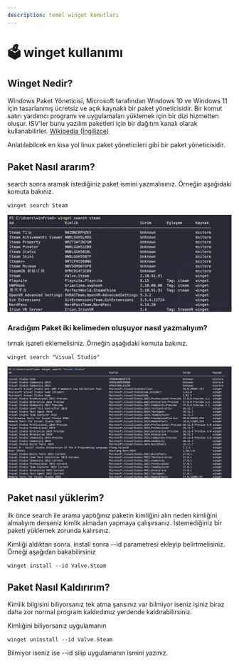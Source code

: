 ```yaml
---
description: temel winget komutları
---
```


# 🗳 winget kullanımı

## Winget Nedir?

Windows Paket Yöneticisi, Microsoft tarafından Windows 10 ve Windows 11 için tasarlanmış ücretsiz ve açık kaynaklı bir paket yöneticisidir. Bir komut satırı yardımcı programı ve uygulamaları yüklemek için bir dizi hizmetten oluşur. ISV'ler bunu yazılım paketleri için bir dağıtım kanalı olarak kullanabilirler. [Wikipedia (İngilizce)](https://en.wikipedia.org/wiki/Windows\_Package\_Manager)

Anlatılabilcek en kısa yol linux paket yöneticileri gibi bir paket yöneticisidir.

## Paket Nasıl ararım?

search sonra aramak istediğiniz paket ismini yazmalısınız. Örneğin aşağıdaki komuta bakınız.

```
winget search Steam
```

![](<../../.gitbook/assets/image (68).png>)

### Aradığım Paket iki kelimeden oluşuyor nasıl yazmalıyım?

tırnak işareti eklemelisiniz. Örneğin aşağıdaki komuta bakınız.

```
winget search "Visual Studio"
```

![](<../../.gitbook/assets/image (228).png>)

## Paket nasıl yüklerim?



ilk önce search ile arama yaptığınız paketin kimliğini alın neden kimliğini almalıyım derseniz kimlik almadan yapmaya çalışırsanız. İstemediğiniz bir paketi yüklemek zorunda kalırsınız.



Kimliği aldıktan sonra. install sonra --id parametresi ekleyip belirtmelisiniz. Örneği aşağıdan bakabilirsiniz

```
winget install --id Valve.Steam
```

## Paket Nasıl Kaldırırım?

Kimlik bilgisini biliyorsanız tek atma şansınız var bilmiyor iseniz işiniz biraz daha zor normal program kaldırdımız yerdende kaldırabilirsiniz.

Kimliğini biliyorsanız uygulamanın

```
winget uninstall --id Valve.Steam
```

Bilmiyor iseniz ise --id silip uygulamanın ismini yazınız.
